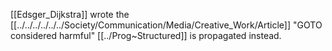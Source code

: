 [[Edsger_Dijkstra]] wrote the [[../../../../../../Society/Communication/Media/Creative_Work/Article]]  "GOTO considered harmful" 
[[../Prog~Structured]] is propagated instead.
